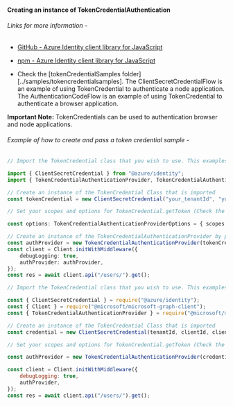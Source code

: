 #### Creating an instance of TokenCredentialAuthentication

###### Links for more information -

-   [GitHub - Azure Identity client library for JavaScript ](https://github.com/Azure/azure-sdk-for-js/blob/master/sdk/identity/identity/README.md)

-   [npm - Azure Identity client library for JavaScript](https://www.npmjs.com/package/@azure/identity)

-   Check the [tokenCredentialSamples folder][../samples/tokencredentialsamples]. The ClientSecretCredentialFlow is an example of using TokenCredential to authenticate a node application. The AuthenticationCodeFlow is an example of using TokenCredential to authenticate a browser application.

**Important Note:** TokenCredentials can be used to authentication browser and node applications.

###### Example of how to create and pass a token credential sample -

```typescript
// Import the TokenCredential class that you wish to use. This examples uses a Client SecretCredential

import { ClientSecretCredential } from "@azure/identity";
import { TokenCredentialAuthenticationProvider, TokenCredentialAuthenticationProviderOptions } from "@microsoft/microsoft-graph-client/authProviders/azureTokenCredentials";

// Create an instance of the TokenCredential Class that is imported
const tokenCredential = new ClientSecretCredential("your_tenantId", "your_clientId", "your_clientSecret");

// Set your scopes and options for TokenCredential.getToken (Check the ` interface GetTokenOptions` in (TokenCredential Implementation)[https://github.com/Azure/azure-sdk-for-js/blob/master/sdk/core/core-auth/src/tokenCredential.ts])

const options: TokenCredentialAuthenticationProviderOptions = { scopes: [scopes], getTokenoptions };

// Create an instance of the TokenCredentialAuthenticationProvider by passing the tokenCredential instance and options to the constructor
const authProvider = new TokenCredentialAuthenticationProvider(tokenCredential, options);
const client = Client.initWithMiddleware({
	debugLogging: true,
	authProvider: authProvider,
});
const res = await client.api("/users/").get();
```

```javascript
// Import the TokenCredential class that you wish to use. This examples uses a Client SecretCredential

const { ClientSecretCredential } = require("@azure/identity");
const { Client } = require("@microsoft/microsoft-graph-client");
const { TokenCredentialAuthenticationProvider } = require("@microsoft/microsoft-graph-client/authProviders/azureTokenCredentials");

// Create an instance of the TokenCredential Class that is imported
const credential = new ClientSecretCredential(tenantId, clientId, clientSecret);

// Set your scopes and options for TokenCredential.getToken (Check the ` interface GetTokenOptions` in (TokenCredential Implementation)[https://github.com/Azure/azure-sdk-for-js/blob/master/sdk/core/core-auth/src/tokenCredential.ts])

const authProvider = new TokenCredentialAuthenticationProvider(credential, { scopes: [scopes] });

const client = Client.initWithMiddleware({
	debugLogging: true,
	authProvider,
});
const res = await client.api("/users/").get();
```
